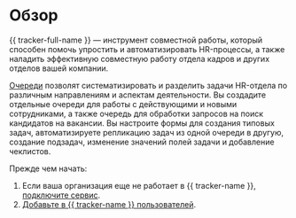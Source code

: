 # Обзор

{{ tracker-full-name }} — инструмент совместной работы, который способен помочь упростить и автоматизировать HR-процессы, а также наладить эффективную совместную работу отдела кадров и других отделов вашей компании.

[Очереди](queue-intro.md) позволят систематизировать и разделить задачи HR-отдела по различным направлениям и аспектам деятельности. Вы создадите отдельные очереди для работы с действующими и новыми сотрудниками, а также очередь для обработки запросов на поиск кандидатов на вакансии. Вы настроите формы для создания типовых задач, автоматизируете репликацию задач из одной очереди в другую, создание подзадач, изменение значений полей задачи и добавление чеклистов.

Прежде чем начать:

1. Если ваша организация еще не работает в {{ tracker-name }}, [подключите сервис](enable-tracker.md).
1. [Добавьте в {{ tracker-name }} пользователей](add-users.md).
